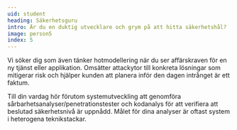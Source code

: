 ```yaml
---
uid: student
heading: Säkerhetsguru
intro: Är du en duktig utvecklare och grym på att hitta säkerhetshål?
image: person5
index: 5
---
```


Vi söker dig som även tänker hotmodellering när du ser affärskraven för en ny tjänst eller applikation. Omsätter attackytor till konkreta lösningar som mitigerar risk och hjälper kunden att planera inför den dagen intrånget är ett faktum.

Till din vardag hör förutom systemutveckling att genomföra sårbarhetsanalyser/penetrationstester och kodanalys för att verifiera att beslutad säkerhetsnivå är uppnådd. Målet för dina analyser är oftast system i heterogena teknikstackar.
